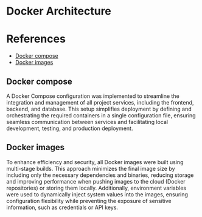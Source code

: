 # Docker Architecture

# References
- [Docker compose](#docker-compose)
- [Docker images](#docker-images)

## Docker compose

A Docker Compose configuration was implemented to streamline the integration and management of all project services, including the frontend, backend, and database. This setup simplifies deployment by defining and orchestrating the required containers in a single configuration file, ensuring seamless communication between services and facilitating local development, testing, and production deployment.

## Docker images

To enhance efficiency and security, all Docker images were built using multi-stage builds. This approach minimizes the final image size by including only the necessary dependencies and binaries, reducing storage and improving performance when pushing images to the cloud (Docker repositories) or storing them locally. Additionally, environment variables were used to dynamically inject system values into the images, ensuring configuration flexibility while preventing the exposure of sensitive information, such as credentials or API keys.